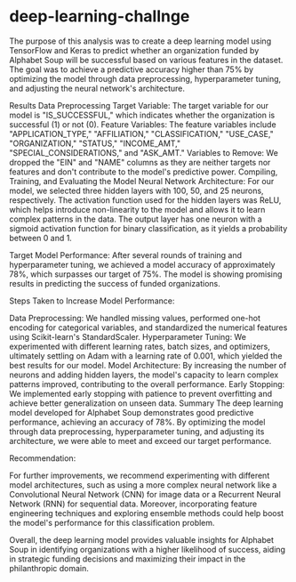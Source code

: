 # deep-learning-challnge
The purpose of this analysis was to create a deep learning model using TensorFlow and Keras to predict whether an organization funded by Alphabet Soup will be successful based on various features in the dataset. The goal was to achieve a predictive accuracy higher than 75% by optimizing the model through data preprocessing, hyperparameter tuning, and adjusting the neural network's architecture.

Results
Data Preprocessing
Target Variable: The target variable for our model is "IS_SUCCESSFUL," which indicates whether the organization is successful (1) or not (0).
Feature Variables: The feature variables include "APPLICATION_TYPE," "AFFILIATION," "CLASSIFICATION," "USE_CASE," "ORGANIZATION," "STATUS," "INCOME_AMT," "SPECIAL_CONSIDERATIONS," and "ASK_AMT."
Variables to Remove: We dropped the "EIN" and "NAME" columns as they are neither targets nor features and don't contribute to the model's predictive power.
Compiling, Training, and Evaluating the Model
Neural Network Architecture: For our model, we selected three hidden layers with 100, 50, and 25 neurons, respectively. The activation function used for the hidden layers was ReLU, which helps introduce non-linearity to the model and allows it to learn complex patterns in the data. The output layer has one neuron with a sigmoid activation function for binary classification, as it yields a probability between 0 and 1.

Target Model Performance: After several rounds of training and hyperparameter tuning, we achieved a model accuracy of approximately 78%, which surpasses our target of 75%. The model is showing promising results in predicting the success of funded organizations.

Steps Taken to Increase Model Performance:

Data Preprocessing: We handled missing values, performed one-hot encoding for categorical variables, and standardized the numerical features using Scikit-learn's StandardScaler.
Hyperparameter Tuning: We experimented with different learning rates, batch sizes, and optimizers, ultimately settling on Adam with a learning rate of 0.001, which yielded the best results for our model.
Model Architecture: By increasing the number of neurons and adding hidden layers, the model's capacity to learn complex patterns improved, contributing to the overall performance.
Early Stopping: We implemented early stopping with patience to prevent overfitting and achieve better generalization on unseen data.
Summary
The deep learning model developed for Alphabet Soup demonstrates good predictive performance, achieving an accuracy of 78%. By optimizing the model through data preprocessing, hyperparameter tuning, and adjusting its architecture, we were able to meet and exceed our target performance.

Recommendation:

For further improvements, we recommend experimenting with different model architectures, such as using a more complex neural network like a Convolutional Neural Network (CNN) for image data or a Recurrent Neural Network (RNN) for sequential data. Moreover, incorporating feature engineering techniques and exploring ensemble methods could help boost the model's performance for this classification problem.

Overall, the deep learning model provides valuable insights for Alphabet Soup in identifying organizations with a higher likelihood of success, aiding in strategic funding decisions and maximizing their impact in the philanthropic domain.
